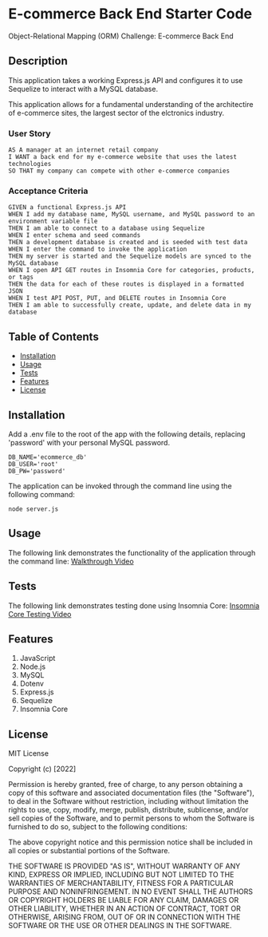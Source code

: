 # E-commerce Back End Starter Code
Object-Relational Mapping (ORM) Challenge: E-commerce Back End

## Description

This application takes a working Express.js API and configures it to use Sequelize to interact with a MySQL database. 

This application allows for a fundamental understanding of the architectire of e-commerce sites, the largest sector of the elctronics industry.

### User Story

```
AS A manager at an internet retail company
I WANT a back end for my e-commerce website that uses the latest technologies
SO THAT my company can compete with other e-commerce companies
```

### Acceptance Criteria

```
GIVEN a functional Express.js API
WHEN I add my database name, MySQL username, and MySQL password to an environment variable file
THEN I am able to connect to a database using Sequelize
WHEN I enter schema and seed commands
THEN a development database is created and is seeded with test data
WHEN I enter the command to invoke the application
THEN my server is started and the Sequelize models are synced to the MySQL database
WHEN I open API GET routes in Insomnia Core for categories, products, or tags
THEN the data for each of these routes is displayed in a formatted JSON
WHEN I test API POST, PUT, and DELETE routes in Insomnia Core
THEN I am able to successfully create, update, and delete data in my database
```

## Table of Contents

- [Installation](#installation)
- [Usage](#usage)
- [Tests](#tests)
- [Features](#Features)
- [License](#license)

## Installation

Add a .env file to the root of the app with the following details, replacing 'password' with your personal MySQL password.

```
DB_NAME='ecommerce_db'
DB_USER='root'
DB_PW='password'
```

The application can be invoked through the command line using the following command:

```
node server.js
```

## Usage

The following link demonstrates the functionality of the application through the command line:
[Walkthrough Video](https://drive.google.com/file/d/12kcyxevgbDt-NTQhffUkbPiq71Xtz4Ks/view?usp=share_link)

## Tests

The following link demonstrates testing done using Insomnia Core:
[Insomnia Core Testing Video](https://drive.google.com/file/d/1--rfHXhiyZjRQf9y9jlQ7DF7_Dkrc8P5/view?usp=share_link)

## Features

1. JavaScript
2. Node.js
3. MySQL
4. Dotenv
5. Express.js
6. Sequelize
7. Insomnia Core

## License

MIT License

Copyright (c) [2022]

Permission is hereby granted, free of charge, to any person obtaining a copy
of this software and associated documentation files (the "Software"), to deal
in the Software without restriction, including without limitation the rights
to use, copy, modify, merge, publish, distribute, sublicense, and/or sell
copies of the Software, and to permit persons to whom the Software is
furnished to do so, subject to the following conditions:

The above copyright notice and this permission notice shall be included in all
copies or substantial portions of the Software.

THE SOFTWARE IS PROVIDED "AS IS", WITHOUT WARRANTY OF ANY KIND, EXPRESS OR
IMPLIED, INCLUDING BUT NOT LIMITED TO THE WARRANTIES OF MERCHANTABILITY,
FITNESS FOR A PARTICULAR PURPOSE AND NONINFRINGEMENT. IN NO EVENT SHALL THE
AUTHORS OR COPYRIGHT HOLDERS BE LIABLE FOR ANY CLAIM, DAMAGES OR OTHER
LIABILITY, WHETHER IN AN ACTION OF CONTRACT, TORT OR OTHERWISE, ARISING FROM,
OUT OF OR IN CONNECTION WITH THE SOFTWARE OR THE USE OR OTHER DEALINGS IN THE
SOFTWARE.